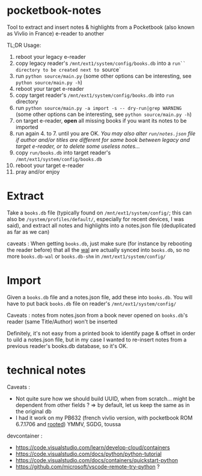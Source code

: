 # pocketbook-notes
Tool to extract and insert notes &amp; highlights from a Pocketbook (also known as Vivlio in France) e-reader to another

TL;DR Usage:
1. reboot your legacy e-reader
2. copy legacy reader's `/mnt/ext1/system/config/books.db` into a `run`` directory to be created next to `source`
3. run `python source/main.py` (some other options can be interesting, see `python source/main.py -h`)
4. reboot your target e-reader
5. copy target reader's `/mnt/ext1/system/config/books.db` into `run` directory
6. run `python source/main.py -a import -s -- dry-run|grep WARNING` (some other options can be interesting, see `python source/main.py -h`)
7. on target e-reader, **open** all missing books if you want its notes to be imported
8. run again 4. to 7. until you are OK. *You may also alter `run/notes.json` file if author and/or titles are different for same book between legacy and target e-reader, or to delete some useless notes...*
9. copy `run/books.db` into target reader's `/mnt/ext1/system/config/books.db`
10. reboot your target e-reader
11. pray and/or enjoy



# Extract
Take a `books.db` file (typically found on `/mnt/ext1/system/config/`; this can also be `/system/profiles/default/`, especially for recent devices, I was said), and extract all notes and highlights into a notes.json file (deduplicated as far as we can)

caveats : 
When getting `books.db`, just make sure (for instance by rebooting the reader before) that all the [wal](https://www.sqlite.org/wal.html) are actually synced into `books.db`, so no more `books.db-wal` or `books.db-shm` in `/mnt/ext1/system/config/`
# Import
Given a `books.db` file and a notes.json file, add these into `books.db`.
You will have to put back `books.db` file on reader's `/mnt/ext1/system/config/`

Caveats : notes from notes.json from a book never opened on `books.db`'s reader (same Title/Author) won't be inserted

Definitely, it's not easy from a printed book to identify page & offset in order to uild a notes.json file, but in my case I wanted to re-insert notes from a previous reader's books.db database, so it's OK.

# technical notes
Caveats : 
- Not quite sure how we should build UUID, when from scratch... might be dependent from other fields ? => by default, let us keep the same as in the original db
- I had it work on my PB632 (french vivlio version, with pocketbook ROM 6.7.1706 and [rooted](https://github.com/ezdiy/pbjb)) YMMV, SGDG, toussa



devcontainer : 
- https://code.visualstudio.com/learn/develop-cloud/containers
- https://code.visualstudio.com/docs/python/python-tutorial
- https://code.visualstudio.com/docs/containers/quickstart-python
- https://github.com/microsoft/vscode-remote-try-python ?
